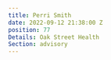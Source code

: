 ```yaml
---
title: Perri Smith
date: 2022-09-12 21:38:00 Z
position: 77
Details: Oak Street Health
Section: advisory
---
```


